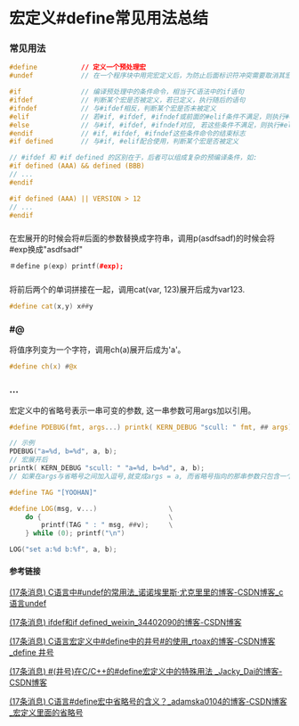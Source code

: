# 宏定义#define常见用法总结

### 常见用法

```c
#define           // 定义一个预处理宏
#undef            // 在一个程序块中用完宏定义后，为防止后面标识符冲突需要取消其宏定义

#if               // 编译预处理中的条件命令，相当于C语法中的if语句
#ifdef            // 判断某个宏是否被定义，若已定义，执行随后的语句
#ifndef           // 与#ifdef相反，判断某个宏是否未被定义
#elif             // 若#if, #ifdef, #ifndef或前面的#elif条件不满足，则执行#elif之后的语句，相当于C语法中的else-if
#else             // 与#if, #ifdef, #ifndef对应, 若这些条件不满足，则执行#else之后的语句，相当于C语法中的else
#endif            // #if, #ifdef, #ifndef这些条件命令的结束标志
#if defined       // 与#if, #elif配合使用，判断某个宏是否被定义

// #ifdef 和 #if defined 的区别在于，后者可以组成复杂的预编译条件，如:
#if defined (AAA) && defined (BBB)
// ...
#endif

#if defined (AAA) || VERSION > 12
// ...
#endif
```

### #

在宏展开的时候会将#后面的参数替换成字符串，调用p(asdfsadf)的时候会将#exp换成"asdfsadf"

```c++
＃define p(exp) printf(#exp);
```

### ##

将前后两个的单词拼接在一起，调用cat(var, 123)展开后成为var123.

```c++
#define cat(x,y) x##y
```

### #@

将值序列变为一个字符，调用ch(a)展开后成为'a'。

```c
#define ch(x) #@x
```

### ...

宏定义中的省略号表示一串可变的参数, 这一串参数可用args加以引用。

```c
#define PDEBUG(fmt, args...) printk( KERN_DEBUG "scull: " fmt, ## args)

// 示例
PDEBUG("a=%d, b=%d", a, b);
// 宏展开后
printk( KERN_DEBUG "scull: " "a=%d, b=%d", a, b);
// 如果在args与省略号之间加入逗号,就变成args = a, 而省略号指向的那串参数只包含一个b。
```

```cpp
#define TAG "[YOOHAN]"

#define LOG(msg, v...)                  \
    do {                                \
        printf(TAG " : " msg, ##v);     \
    } while (0); printf("\n")

LOG("set a:%d b:%f", a, b);
```



#### 参考链接

[(17条消息) C语言中#undef的常用法_诺诺埃里斯·尤克里里的博客-CSDN博客_c语言undef](https://blog.csdn.net/u014170067/article/details/53561821?ops_request_misc=%7B%22request%5Fid%22%3A%22166006485416782425156608%22%2C%22scm%22%3A%2220140713.130102334.pc%5Fall.%22%7D&request_id=166006485416782425156608&biz_id=0&utm_medium=distribute.pc_search_result.none-task-blog-2~all~first_rank_ecpm_v1~hot_rank-1-53561821-null-null.142^v40^pc_search_integral,185^v2^control&utm_term=%23undef&spm=1018.2226.3001.4187)

[(17条消息) ifdef和if defined_weixin_34402090的博客-CSDN博客](https://blog.csdn.net/weixin_34402090/article/details/92612095?spm=1001.2101.3001.6650.12&utm_medium=distribute.pc_relevant.none-task-blog-2~default~CTRLIST~Rate-12-92612095-blog-79443014.pc_relevant_multi_platform_whitelistv3&depth_1-utm_source=distribute.pc_relevant.none-task-blog-2~default~CTRLIST~Rate-12-92612095-blog-79443014.pc_relevant_multi_platform_whitelistv3&utm_relevant_index=18)

[(17条消息) C语言宏定义中#define中的井号#的使用_rtoax的博客-CSDN博客_define 井号](https://blog.csdn.net/Rong_Toa/article/details/82711501?ops_request_misc=&request_id=&biz_id=102&utm_term=?ops_request_misc=&request_id=&biz_id=102&utm_term=&utm_medium=distribute.pc_search_result.none-task-blog-2~all~sobaiduweb~default-0-82711501.142^v39^pc_rank_34_1,185^v2^control&spm=1018.2226.3001.4187#define)

[(17条消息) #(井号)在C/C++的#define宏定义中的特殊用法 _Jacky_Dai的博客-CSDN博客](https://blog.csdn.net/Jacky_Dai/article/details/83968176?spm=1001.2101.3001.6650.1&utm_medium=distribute.pc_relevant.none-task-blog-2~default~ESLANDING~default-1-83968176-blog-82711501.pc_relevant_multi_platform_whitelistv2eslanding&depth_1-utm_source=distribute.pc_relevant.none-task-blog-2~default~ESLANDING~default-1-83968176-blog-82711501.pc_relevant_multi_platform_whitelistv2eslanding&utm_relevant_index=2)

[(17条消息) C语言#define宏中省略号的含义？_adamska0104的博客-CSDN博客_宏定义里面的省略号](https://blog.csdn.net/adamska0104/article/details/41011789?ops_request_misc={"request_id"%3A"166003163616780366518826"%2C"scm"%3A"20140713.130102334.."}&request_id=166003163616780366518826&biz_id=0&utm_medium=distribute.pc_search_result.none-task-blog-2~all~baidu_landing_v2~default-2-41011789-null-null.142^v39^pc_rank_34_1,185^v2^control&utm_term=%23define)